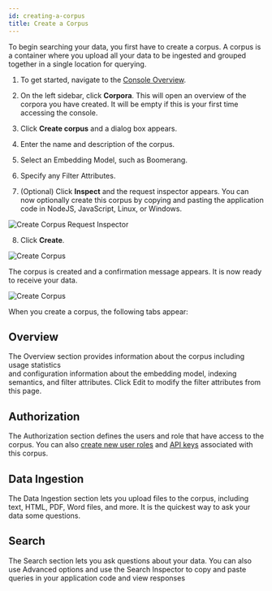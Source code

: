 ```yaml
---
id: creating-a-corpus
title: Create a Corpus
---
```


To begin searching your data, you first have to create a corpus. A corpus 
is a container where you upload all your data to be ingested and grouped 
together in a single location for querying.

1. To get started, navigate to the [Console Overview](https://console.vectara.com/overview).

2. On the left sidebar, click **Corpora**. This 
   will open an overview of the corpora you have created. It will be empty 
   if this is your first time accessing the console.

3. Click **Create corpus** and a dialog box appears.
4. Enter the name and description of the corpus.
5. Select an Embedding Model, such as Boomerang.
6. Specify any Filter Attributes.
7. (Optional) Click **Inspect** and the request inspector appears. You can now 
   optionally create this corpus by copying and pasting the application code 
   in NodeJS, JavaScript, Linux, or Windows.

  ![Create Corpus Request Inspector](/img/create_corpus_request_inspector.png)

8. Click **Create**.

  ![Create Corpus](/img/create_corpus.png)

The corpus is created and a confirmation message appears. It is now ready to 
receive your data.

![Create Corpus](/img/create_corpus_success.png)

When you create a corpus, the following tabs appear:

## Overview

The Overview section provides information about the corpus including usage statistics  
and configuration information about the embedding model, indexing semantics, 
and filter attributes. Click Edit to modify the filter attributes from this page.

## Authorization

The Authorization section defines the users and role that have access to the 
corpus. You can also [create new user roles](/docs/learn/authentication/role-based-access-control) 
and [API keys](/docs/console-ui/manage-api-access) associated with this corpus.

## Data Ingestion

The Data Ingestion section lets you upload files to the corpus, including 
text, HTML, PDF, Word files, and more. It is the quickest way to ask your data 
some questions.

## Search

The Search section lets you ask questions about your data. You can also use 
Advanced options and use the Search Inspector to copy and paste queries in 
your application code and view responses
